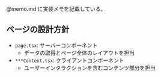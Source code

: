 @memo.md に実装メモを記載している。

## ページの設計方針

- `page.tsx`: サーバーコンポーネント
  - データの取得とページ全体のレイアウトを担当
- `***Content.tsx`: クライアントコンポーネント
  - ユーザーインタラクションを含むコンテンツ部分を担当
